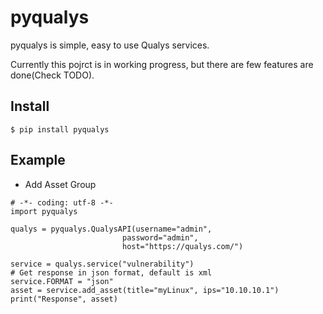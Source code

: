 # pyqualys


pyqualys is simple, easy to use Qualys services.

Currently this pojrct is in working progress, but there are few features are done(Check TODO).

Install
-----------
```
$ pip install pyqualys
```


Example
-----------
* Add Asset Group
```
# -*- coding: utf-8 -*-
import pyqualys

qualys = pyqualys.QualysAPI(username="admin",
                         password="admin",
                         host="https://qualys.com/")

service = qualys.service("vulnerability")
# Get response in json format, default is xml
service.FORMAT = "json"
asset = service.add_asset(title="myLinux", ips="10.10.10.1")
print("Response", asset)
```
